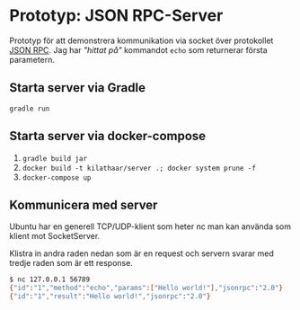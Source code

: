 # Prototyp: JSON RPC-Server

Prototyp för att demonstrera kommunikation via socket över protokollet [JSON RPC](https://www.jsonrpc.org/specification).
Jag har *"hittat på"* kommandot `echo` som returnerar första parametern.

## Starta server via Gradle
`gradle run`

## Starta server via docker-compose
1. `gradle build jar`
1. `docker build -t kilathaar/server .; docker system prune -f`
1. `docker-compose up`

## Kommunicera med server
Ubuntu har en generell TCP/UDP-klient som heter nc man kan använda som klient mot SocketServer.

Klistra in andra raden nedan som är en request och servern svarar med tredje raden som är ett response.

```bash
$ nc 127.0.0.1 56789
{"id":"1","method":"echo","params":["Hello world!"],"jsonrpc":"2.0"}
{"id":"1","result":"Hello world!","jsonrpc":"2.0"}
```


